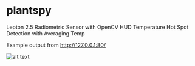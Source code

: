 # plantspy
Lepton 2.5 Radiometric Sensor with OpenCV HUD Temperature Hot Spot Detection with Averaging Temp

Example output from http://127.0.0.1:80/

![alt text](https://github.com/sentient-controls/plantspy/raw/master/docs/example.png)

